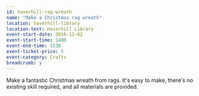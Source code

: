 ```yaml
---
id: haverhill-rag-wreath
name: "Make a Christmas rag wreath"
location: haverhill-library
location-text: Haverhill Library
event-start-date: 2016-12-02
event-start-time: 1400
event-end-time: 1530
event-ticket-price: 5
event-category: Crafts
breadcrumb: y
---
```


Make a fantastic Christmas wreath from rags. It's easy to make, there's no existing skill required, and all materials are provided.
